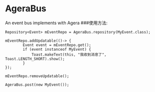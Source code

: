 # AgeraBus
An event bus implements with Agera
###使用方法:
```
Repository<Event> mEventRepo = AgeraBus.repository(MyEvent.class);
```
```
mEventRepo.addUpdatable(()-> {
        Event event = mEventRepo.get();
        if (event instanceof MyEvent) {
            Toast.makeText(this, "我收到消息了", Toast.LENGTH_SHORT).show();
        }
});
```
```
mEventRepo.removeUpdatable();
```
```
AgeraBus.post(new MyEvent());
```
